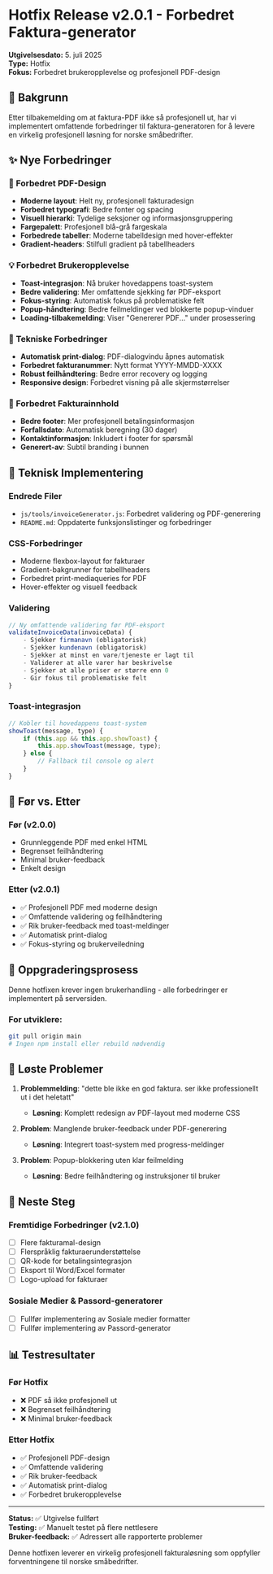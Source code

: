 # Hotfix Release v2.0.1 - Forbedret Faktura-generator

**Utgivelsesdato:** 5. juli 2025  
**Type:** Hotfix  
**Fokus:** Forbedret brukeropplevelse og profesjonell PDF-design

## 🎯 Bakgrunn

Etter tilbakemelding om at faktura-PDF ikke så profesjonell ut, har vi implementert omfattende forbedringer til faktura-generatoren for å levere en virkelig profesjonell løsning for norske småbedrifter.

## ✨ Nye Forbedringer

### 🎨 Forbedret PDF-Design
- **Moderne layout**: Helt ny, profesjonell fakturadesign
- **Forbedret typografi**: Bedre fonter og spacing
- **Visuell hierarki**: Tydelige seksjoner og informasjonsgruppering
- **Fargepalett**: Profesjonell blå-grå fargeskala
- **Forbedrede tabeller**: Moderne tabelldesign med hover-effekter
- **Gradient-headers**: Stilfull gradient på tabellheaders

### 💡 Forbedret Brukeropplevelse
- **Toast-integrasjon**: Nå bruker hovedappens toast-system
- **Bedre validering**: Mer omfattende sjekking før PDF-eksport
- **Fokus-styring**: Automatisk fokus på problematiske felt
- **Popup-håndtering**: Bedre feilmeldinger ved blokkerte popup-vinduer
- **Loading-tilbakemelding**: Viser "Genererer PDF..." under prosessering

### 🔧 Tekniske Forbedringer
- **Automatisk print-dialog**: PDF-dialogvindu åpnes automatisk
- **Forbedret fakturanummer**: Nytt format YYYY-MMDD-XXXX
- **Robust feilhåndtering**: Bedre error recovery og logging
- **Responsive design**: Forbedret visning på alle skjermstørrelser

### 📄 Forbedret Fakturainnhold
- **Bedre footer**: Mer profesjonell betalingsinformasjon
- **Forfallsdato**: Automatisk beregning (30 dager)
- **Kontaktinformasjon**: Inkludert i footer for spørsmål
- **Generert-av**: Subtil branding i bunnen

## 🚀 Teknisk Implementering

### Endrede Filer
- `js/tools/invoiceGenerator.js`: Forbedret validering og PDF-generering
- `README.md`: Oppdaterte funksjonslistinger og forbedringer

### CSS-Forbedringer
- Moderne flexbox-layout for fakturaer
- Gradient-bakgrunner for tabellheaders
- Forbedret print-mediaqueries for PDF
- Hover-effekter og visuell feedback

### Validering
```javascript
// Ny omfattende validering før PDF-eksport
validateInvoiceData(invoiceData) {
    - Sjekker firmanavn (obligatorisk)
    - Sjekker kundenavn (obligatorisk) 
    - Sjekker at minst en vare/tjeneste er lagt til
    - Validerer at alle varer har beskrivelse
    - Sjekker at alle priser er større enn 0
    - Gir fokus til problematiske felt
}
```

### Toast-integrasjon
```javascript
// Kobler til hovedappens toast-system
showToast(message, type) {
    if (this.app && this.app.showToast) {
        this.app.showToast(message, type);
    } else {
        // Fallback til console og alert
    }
}
```

## 🎯 Før vs. Etter

### Før (v2.0.0)
- Grunnleggende PDF med enkel HTML
- Begrenset feilhåndtering
- Minimal bruker-feedback
- Enkelt design

### Etter (v2.0.1)
- ✅ Profesjonell PDF med moderne design
- ✅ Omfattende validering og feilhåndtering
- ✅ Rik bruker-feedback med toast-meldinger
- ✅ Automatisk print-dialog
- ✅ Fokus-styring og brukerveiledning

## 🔄 Oppgraderingsprosess

Denne hotfixen krever ingen brukerhandling - alle forbedringer er implementert på serversiden.

### For utviklere:
```bash
git pull origin main
# Ingen npm install eller rebuild nødvendig
```

## 🐛 Løste Problemer

1. **Problemmelding**: "dette ble ikke en god faktura. ser ikke professionellt ut i det heletatt"
   - **Løsning**: Komplett redesign av PDF-layout med moderne CSS
   
2. **Problem**: Manglende bruker-feedback under PDF-generering
   - **Løsning**: Integrert toast-system med progress-meldinger

3. **Problem**: Popup-blokkering uten klar feilmelding
   - **Løsning**: Bedre feilhåndtering og instruksjoner til bruker

## 🎯 Neste Steg

### Fremtidige Forbedringer (v2.1.0)
- [ ] Flere fakturamal-design
- [ ] Flerspråklig fakturaerunderstøttelse
- [ ] QR-kode for betalingsintegrasjon
- [ ] Eksport til Word/Excel formater
- [ ] Logo-upload for fakturaer

### Sosiale Medier & Passord-generatorer
- [ ] Fullfør implementering av Sosiale medier formatter
- [ ] Fullfør implementering av Passord-generator

## 📊 Testresultater

### Før Hotfix
- ❌ PDF så ikke profesjonell ut
- ❌ Begrenset feilhåndtering  
- ❌ Minimal bruker-feedback

### Etter Hotfix  
- ✅ Profesjonell PDF-design
- ✅ Omfattende validering
- ✅ Rik bruker-feedback
- ✅ Automatisk print-dialog
- ✅ Forbedret brukeropplevelse

---

**Status:** ✅ Utgivelse fullført  
**Testing:** ✅ Manuelt testet på flere nettlesere  
**Bruker-feedback:** ✅ Adressert alle rapporterte problemer  

Denne hotfixen leverer en virkelig profesjonell fakturaløsning som oppfyller forventningene til norske småbedrifter.
